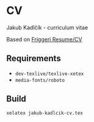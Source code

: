 # CV
Jakub Kadlčík - curriculum vitae

Based on [Friggeri Resume/CV](http://www.latextemplates.com/template/friggeri-resume-cv)


## Requirements
- `dev-texlive/texlive-xetex`
- `media-fonts/roboto`

## Build

	xelatex jakub-kadlcik-cv.tex
